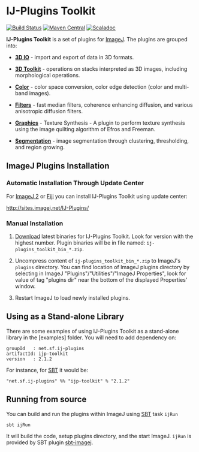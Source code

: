 IJ-Plugins Toolkit
==================

[![Build Status](https://travis-ci.org/ij-plugins/ijp-toolkit.svg?branch=develop)](https://travis-ci.org/ij-plugins/ijp-toolkit)
[![Maven Central](https://maven-badges.herokuapp.com/maven-central/net.sf.ij-plugins/ijp-toolkit_2.11/badge.svg)](https://maven-badges.herokuapp.com/maven-central/net.sf.ij-plugins/ijp-toolkit_2.11) 
[![Scaladoc](http://javadoc-badge.appspot.com/net.sf.ij-plugins/ijp-toolkit_2.11.svg?label=scaladoc)](http://javadoc-badge.appspot.com/net.sf.ij-plugins/ijp-toolkit_2.11) 



**IJ-Plugins Toolkit** is a set of plugins for [ImageJ]. The plugins are grouped into:

* **[3D IO]** - import and export of data in 3D formats.

* **[3D Toolkit]** - operations on stacks interpreted as 3D images, including
  morphological operations.

* **[Color]** - color space conversion, color edge detection (color and
  multi-band images).

* **[Filters]** - fast median filters, coherence enhancing diffusion, and various anisotropic diffusion filters.

* **[Graphics]** - Texture Synthesis - A plugin to perform texture synthesis
  using the image quilting algorithm of Efros and Freeman.

* **[Segmentation]** - image segmentation through clustering, thresholding, and
  region growing.

ImageJ Plugins Installation
---------------------------

### Automatic Installation Through Update Center

For [ImageJ 2] or [Fiji] you can install IJ-Plugins Toolkit using update center:

http://sites.imagej.net/IJ-Plugins/

### Manual Installation

1. [Download](https://sourceforge.net/projects/ij-plugins/files/ij-plugins_toolkit/)
   latest binaries for IJ-Plugins Toolkit. Look for version with the highest number.
   Plugin binaries will be in file named: `ij-plugins_toolkit_bin_*.zip`.

2. Uncompress content of `ij-plugins_toolkit_bin_*.zip` to ImageJ's `plugins` directory.
   You can find location of ImageJ plugins directory by selecting in ImageJ
   "Plugins"/"Utilities"/"ImageJ Properties", look for value of tag "plugins dir"
   near the bottom of the displayed Properties' window.

3. Restart ImageJ to load newly installed plugins.

Using as a Stand-alone Library
------------------------------

There are some examples of using IJ-Plugins Toolkit as a stand-alone library in the [examples] folder. You will need to add dependency on:

```
groupId   : net.sf.ij-plugins
artifactId: ijp-toolkit
version   : 2.1.2
```
For instance, for [SBT] it would be:

```
"net.sf.ij-plugins" %% "ijp-toolkit" % "2.1.2"
```

Running from source
-------------------

You can build and run the plugins within ImageJ using [SBT] task `ijRun`

```
sbt ijRun
```

It will build the code, setup plugins directory, and the start ImageJ. `ijRun` is provided by SBT plugin [sbt-imagej].


[ImageJ]:     http://rsbweb.nih.gov/ij/
[ImageJ 2]:   http://imagej.net
[Fiji]:       http://imagej.net/Fiji
[sbt-imagej]: https://github.com/jpsacha/sbt-imagej
[SBT]:        http://www.scala-sbt.org/

[3D IO]:        https://github.com/ij-plugins/ijp-toolkit/wiki/3D-IO
[3D Toolkit]:   https://github.com/ij-plugins/ijp-toolkit/wiki/3D-Toolkit
[Color]:        http://ij-plugins.sourceforge.net/plugins/color/index.html
[Filters]:      http://ij-plugins.sourceforge.net/plugins/filters/index.html
[Graphics]:     http://ij-plugins.sourceforge.net/plugins/texturesynthesis/index.html
[Segmentation]: https://github.com/ij-plugins/ijp-toolkit/wiki/Segmentation
